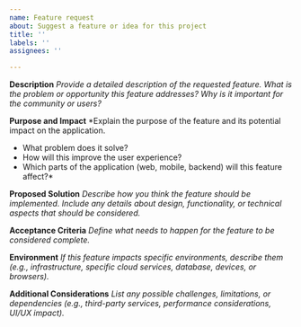 ```yaml
---
name: Feature request
about: Suggest a feature or idea for this project
title: ''
labels: ''
assignees: ''

---
```


**Description**
*Provide a detailed description of the requested feature. What is the problem or opportunity this feature addresses? Why is it important for the community or users?*

**Purpose and Impact**
*Explain the purpose of the feature and its potential impact on the application.
- What problem does it solve?
- How will this improve the user experience?
- Which parts of the application (web, mobile, backend) will this feature affect?*

**Proposed Solution**
*Describe how you think the feature should be implemented. Include any details about design, functionality, or technical aspects that should be considered.*

**Acceptance Criteria**
*Define what needs to happen for the feature to be considered complete.*

**Environment**
*If this feature impacts specific environments, describe them (e.g., infrastructure, specific cloud services, database, devices, or browsers).*

**Additional Considerations**
*List any possible challenges, limitations, or dependencies (e.g., third-party services, performance considerations, UI/UX impact).*
